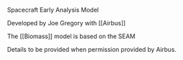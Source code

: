Spacecraft Early Analysis Model

Developed by Joe Gregory with [[Airbus]]

The [[Biomass]] model is based on the SEAM

Details to be provided when permission provided by Airbus.